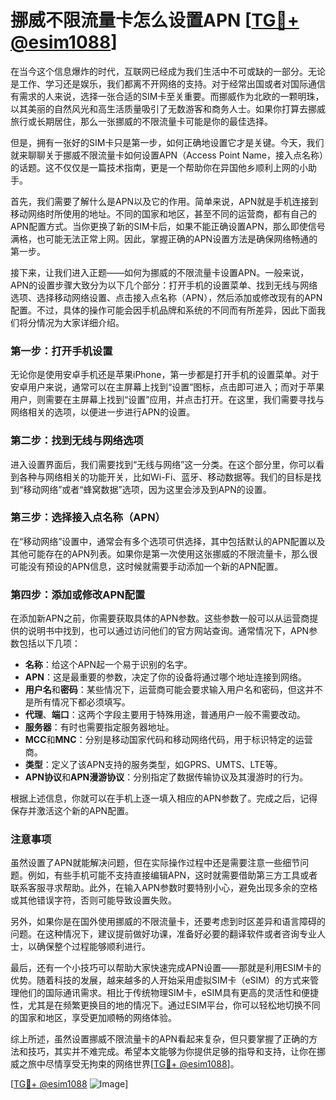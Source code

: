 # 挪威不限流量卡怎么设置APN [[TG💪+ @esim1088](https://t.me/s/esim1088)]

在当今这个信息爆炸的时代，互联网已经成为我们生活中不可或缺的一部分。无论是工作、学习还是娱乐，我们都离不开网络的支持。对于经常出国或者对国际通信有需求的人来说，选择一张合适的SIM卡至关重要。而挪威作为北欧的一颗明珠，以其美丽的自然风光和高生活质量吸引了无数游客和商务人士。如果你打算去挪威旅行或长期居住，那么一张挪威的不限流量卡可能是你的最佳选择。

但是，拥有一张好的SIM卡只是第一步，如何正确地设置它才是关键。今天，我们就来聊聊关于挪威不限流量卡如何设置APN（Access Point Name，接入点名称）的话题。这不仅仅是一篇技术指南，更是一个帮助你在异国他乡顺利上网的小助手。

首先，我们需要了解什么是APN以及它的作用。简单来说，APN就是手机连接到移动网络时所使用的地址。不同的国家和地区，甚至不同的运营商，都有自己的APN配置方式。当你更换了新的SIM卡后，如果不能正确设置APN，那么即使信号满格，也可能无法正常上网。因此，掌握正确的APN设置方法是确保网络畅通的第一步。

接下来，让我们进入正题——如何为挪威的不限流量卡设置APN。一般来说，APN的设置步骤大致分为以下几个部分：打开手机的设置菜单、找到无线与网络选项、选择移动网络设置、点击接入点名称（APN），然后添加或修改现有的APN配置。不过，具体的操作可能会因手机品牌和系统的不同而有所差异，因此下面我们将分情况为大家详细介绍。

### 第一步：打开手机设置

无论你是使用安卓手机还是苹果iPhone，第一步都是打开手机的设置菜单。对于安卓用户来说，通常可以在主屏幕上找到“设置”图标，点击即可进入；而对于苹果用户，则需要在主屏幕上找到“设置”应用，并点击打开。在这里，我们需要寻找与网络相关的选项，以便进一步进行APN的设置。

### 第二步：找到无线与网络选项

进入设置界面后，我们需要找到“无线与网络”这一分类。在这个部分里，你可以看到各种与网络相关的功能开关，比如Wi-Fi、蓝牙、移动数据等。我们的目标是找到“移动网络”或者“蜂窝数据”选项，因为这里会涉及到APN的设置。

### 第三步：选择接入点名称（APN）

在“移动网络”设置中，通常会有多个选项可供选择，其中包括默认的APN配置以及其他可能存在的APN列表。如果你是第一次使用这张挪威的不限流量卡，那么很可能没有预设的APN信息，这时候就需要手动添加一个新的APN配置。

### 第四步：添加或修改APN配置

在添加新APN之前，你需要获取具体的APN参数。这些参数一般可以从运营商提供的说明书中找到，也可以通过访问他们的官方网站查询。通常情况下，APN参数包括以下几项：

- **名称**：给这个APN起一个易于识别的名字。
- **APN**：这是最重要的参数，决定了你的设备将通过哪个地址连接到网络。
- **用户名**和**密码**：某些情况下，运营商可能会要求输入用户名和密码，但这并不是所有情况下都必须填写。
- **代理**、**端口**：这两个字段主要用于特殊用途，普通用户一般不需要改动。
- **服务器**：有时也需要指定服务器地址。
- **MCC**和**MNC**：分别是移动国家代码和移动网络代码，用于标识特定的运营商。
- **类型**：定义了该APN支持的服务类型，如GPRS、UMTS、LTE等。
- **APN协议**和**APN漫游协议**：分别指定了数据传输协议及其漫游时的行为。

根据上述信息，你就可以在手机上逐一填入相应的APN参数了。完成之后，记得保存并激活这个新的APN配置。

### 注意事项

虽然设置了APN就能解决问题，但在实际操作过程中还是需要注意一些细节问题。例如，有些手机可能不支持直接编辑APN，这时就需要借助第三方工具或者联系客服寻求帮助。此外，在输入APN参数时要特别小心，避免出现多余的空格或其他错误字符，否则可能导致设置失败。

另外，如果你是在国外使用挪威的不限流量卡，还要考虑到时区差异和语言障碍的问题。在这种情况下，建议提前做好功课，准备好必要的翻译软件或者咨询专业人士，以确保整个过程能够顺利进行。

最后，还有一个小技巧可以帮助大家快速完成APN设置——那就是利用ESIM卡的优势。随着科技的发展，越来越多的人开始采用虚拟SIM卡（eSIM）的方式来管理他们的国际通讯需求。相比于传统物理SIM卡，eSIM具有更高的灵活性和便捷性，尤其是在频繁更换目的地的情况下。通过ESIM平台，你可以轻松地切换不同的国家和地区，享受更加顺畅的网络体验。

综上所述，虽然设置挪威不限流量卡的APN看起来复杂，但只要掌握了正确的方法和技巧，其实并不难完成。希望本文能够为你提供足够的指导和支持，让你在挪威之旅中尽情享受无拘束的网络世界[[TG💪+ @esim1088](https://t.me/s/esim1088)]。

[[TG💪+ @esim1088](https://t.me/s/esim1088) ![Image](https://i.postimg.cc/4NQfJmqS/Snipaste-2025-05-13-00-14-12.png)]